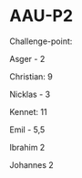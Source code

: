 # AAU-P2

Challenge-point:

Asger - 2

Christian: 9

Nicklas - 3

Kennet: 11

Emil - 5,5

Ibrahim  2

Johannes 2

